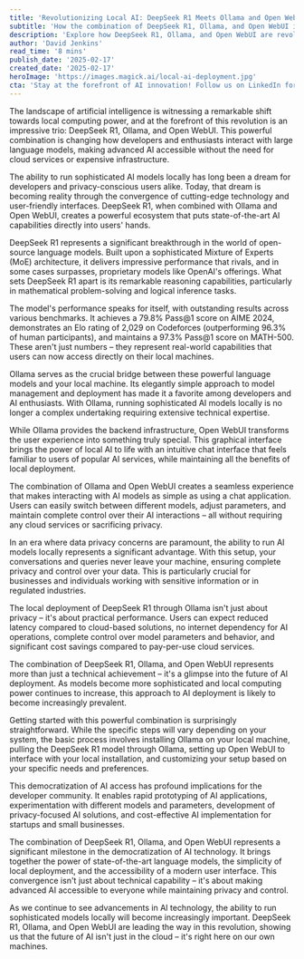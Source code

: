 ```yaml
---
title: 'Revolutionizing Local AI: DeepSeek R1 Meets Ollama and Open WebUI'
subtitle: 'How the combination of DeepSeek R1, Ollama, and Open WebUI is transforming local AI deployment'
description: 'Explore how DeepSeek R1, Ollama, and Open WebUI are revolutionizing local AI deployment, making advanced AI capabilities accessible without cloud dependencies while maintaining privacy and control. Discover the impressive performance metrics, easy setup process, and the implications for developers and businesses.'
author: 'David Jenkins'
read_time: '8 mins'
publish_date: '2025-02-17'
created_date: '2025-02-17'
heroImage: 'https://images.magick.ai/local-ai-deployment.jpg'
cta: 'Stay at the forefront of AI innovation! Follow us on LinkedIn for the latest updates on local AI deployment, cutting-edge models, and practical implementation strategies.'
---
```


The landscape of artificial intelligence is witnessing a remarkable shift towards local computing power, and at the forefront of this revolution is an impressive trio: DeepSeek R1, Ollama, and Open WebUI. This powerful combination is changing how developers and enthusiasts interact with large language models, making advanced AI accessible without the need for cloud services or expensive infrastructure.

The ability to run sophisticated AI models locally has long been a dream for developers and privacy-conscious users alike. Today, that dream is becoming reality through the convergence of cutting-edge technology and user-friendly interfaces. DeepSeek R1, when combined with Ollama and Open WebUI, creates a powerful ecosystem that puts state-of-the-art AI capabilities directly into users' hands.

DeepSeek R1 represents a significant breakthrough in the world of open-source language models. Built upon a sophisticated Mixture of Experts (MoE) architecture, it delivers impressive performance that rivals, and in some cases surpasses, proprietary models like OpenAI's offerings. What sets DeepSeek R1 apart is its remarkable reasoning capabilities, particularly in mathematical problem-solving and logical inference tasks.

The model's performance speaks for itself, with outstanding results across various benchmarks. It achieves a 79.8% Pass@1 score on AIME 2024, demonstrates an Elo rating of 2,029 on Codeforces (outperforming 96.3% of human participants), and maintains a 97.3% Pass@1 score on MATH-500. These aren't just numbers – they represent real-world capabilities that users can now access directly on their local machines.

Ollama serves as the crucial bridge between these powerful language models and your local machine. Its elegantly simple approach to model management and deployment has made it a favorite among developers and AI enthusiasts. With Ollama, running sophisticated AI models locally is no longer a complex undertaking requiring extensive technical expertise.

While Ollama provides the backend infrastructure, Open WebUI transforms the user experience into something truly special. This graphical interface brings the power of local AI to life with an intuitive chat interface that feels familiar to users of popular AI services, while maintaining all the benefits of local deployment.

The combination of Ollama and Open WebUI creates a seamless experience that makes interacting with AI models as simple as using a chat application. Users can easily switch between different models, adjust parameters, and maintain complete control over their AI interactions – all without requiring any cloud services or sacrificing privacy.

In an era where data privacy concerns are paramount, the ability to run AI models locally represents a significant advantage. With this setup, your conversations and queries never leave your machine, ensuring complete privacy and control over your data. This is particularly crucial for businesses and individuals working with sensitive information or in regulated industries.

The local deployment of DeepSeek R1 through Ollama isn't just about privacy – it's about practical performance. Users can expect reduced latency compared to cloud-based solutions, no internet dependency for AI operations, complete control over model parameters and behavior, and significant cost savings compared to pay-per-use cloud services.

The combination of DeepSeek R1, Ollama, and Open WebUI represents more than just a technical achievement – it's a glimpse into the future of AI deployment. As models become more sophisticated and local computing power continues to increase, this approach to AI deployment is likely to become increasingly prevalent.

Getting started with this powerful combination is surprisingly straightforward. While the specific steps will vary depending on your system, the basic process involves installing Ollama on your local machine, pulling the DeepSeek R1 model through Ollama, setting up Open WebUI to interface with your local installation, and customizing your setup based on your specific needs and preferences.

This democratization of AI access has profound implications for the developer community. It enables rapid prototyping of AI applications, experimentation with different models and parameters, development of privacy-focused AI solutions, and cost-effective AI implementation for startups and small businesses.

The combination of DeepSeek R1, Ollama, and Open WebUI represents a significant milestone in the democratization of AI technology. It brings together the power of state-of-the-art language models, the simplicity of local deployment, and the accessibility of a modern user interface. This convergence isn't just about technical capability – it's about making advanced AI accessible to everyone while maintaining privacy and control.

As we continue to see advancements in AI technology, the ability to run sophisticated models locally will become increasingly important. DeepSeek R1, Ollama, and Open WebUI are leading the way in this revolution, showing us that the future of AI isn't just in the cloud – it's right here on our own machines.